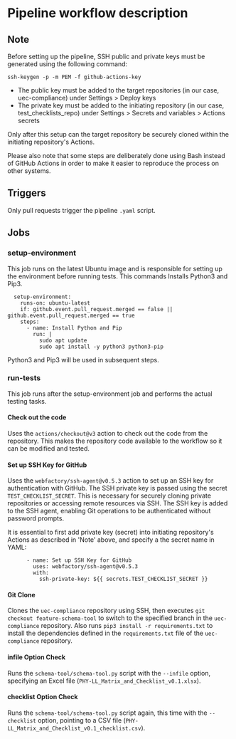 # Pipeline workflow description


## Note

Before setting up the pipeline, SSH public and private keys must be generated using the following command:
```
ssh-keygen -p -m PEM -f github-actions-key
```
- The public key must be added to the target repositories (in our case, uec-compliance) under Settings > Deploy keys
- The private key must be added to the initiating repository (in our case, test_checklists_repo) under Settings > Secrets and variables > Actions secrets


Only after this setup can the target repository be securely cloned within the initiating repository's Actions.

Please also note that some steps are deliberately done using Bash instead of GitHub Actions in order to make it easier to reproduce the process on other systems.


## Triggers

Only pull requests trigger the pipeline `.yaml` script.


## Jobs


### setup-environment

This job runs on the latest Ubuntu image and is responsible for 
setting up the environment before running tests. This commands Installs
Python3 and Pip3. 
```
  setup-environment:
    runs-on: ubuntu-latest
    if: github.event.pull_request.merged == false || github.event.pull_request.merged == true
    steps:
      - name: Install Python and Pip
        run: |
          sudo apt update
          sudo apt install -y python3 python3-pip
```
Python3 and Pip3 will be used in subsequent steps.


### run-tests

This job runs after the setup-environment job and performs the actual testing tasks.

#### Check out the code 

Uses the `actions/checkout@v3` action to check out the code from the repository.
This makes the repository code available to the workflow so it can be modified and tested.


#### Set up SSH Key for GitHub

Uses the `webfactory/ssh-agent@v0.5.3` action to set up an SSH key for authentication with GitHub. 
The SSH private key is passed using the secret `TEST_CHECKLIST_SECRET`. This is necessary for 
securely cloning private repositories or accessing remote resources via SSH. The SSH key is 
added to the SSH agent, enabling Git operations to be authenticated without password prompts.

It is essential to first add private key (secret) into initiating repository's Actions as described
in 'Note' above, and specify a the secret name in YAML:

```
      - name: Set up SSH Key for GitHub
        uses: webfactory/ssh-agent@v0.5.3
        with:
          ssh-private-key: ${{ secrets.TEST_CHECKLIST_SECRET }}
```


#### Git Clone

Clones the `uec-compliance` repository using SSH, then executes `git checkout feature-schema-tool` to switch 
to the specified branch in the `uec-compliance` repository. Also runs `pip3 install -r requirements.txt`
to install the dependencies defined in the `requirements.txt` file of the `uec-compliance` repository.

#### infile Option Check

Runs the `schema-tool/schema-tool.py` script with the `--infile` option, 
specifying an Excel file (`PHY-LL_Matrix_and_Checklist_v0.1.xlsx`).


#### checklist Option Check

Runs the `schema-tool/schema-tool.py` script again, this time with the `--checklist` option, 
pointing to a CSV file (`PHY-LL_Matrix_and_Checklist_v0.1_checklist.csv`).


